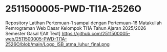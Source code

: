 # 2511500005-PWD-TI1A-2526O
Repository Latihan Pertemuan-1 sampai dengan Pertemuan-16 Matakuliah Pemrograman  Web Dasar Kelompok TI1A Tahun Ajaran 2025/2026 Semester Gasal
![Alt Text] https://github.com/2511500005-web/2511500005-PWD-TI1A-2526O/blob/main/Logo_ISB_atma_luhur_final.png
